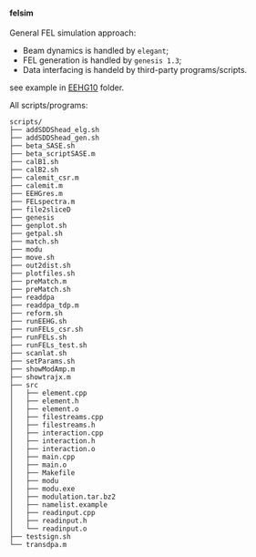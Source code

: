 #### felsim

General FEL simulation approach:
* Beam dynamics is handled by `elegant`;
* FEL generation is handled by `genesis 1.3`;
* Data interfacing is handeld by third-party programs/scripts.

see example in [EEHG10](EEHG10) folder.

All scripts/programs:
```shell
scripts/
├── addSDDShead_elg.sh
├── addSDDShead_gen.sh
├── beta_SASE.sh
├── beta_scriptSASE.m
├── calB1.sh
├── calB2.sh
├── calemit_csr.m
├── calemit.m
├── EEHGres.m
├── FELspectra.m
├── file2sliceD
├── genesis
├── genplot.sh
├── getpal.sh
├── match.sh
├── modu
├── move.sh
├── out2dist.sh
├── plotfiles.sh
├── preMatch.m
├── preMatch.sh
├── readdpa
├── readdpa_tdp.m
├── reform.sh
├── runEEHG.sh
├── runFELs_csr.sh
├── runFELs.sh
├── runFELs_test.sh
├── scanlat.sh
├── setParams.sh
├── showModAmp.m
├── showtrajx.m
├── src
│   ├── element.cpp
│   ├── element.h
│   ├── element.o
│   ├── filestreams.cpp
│   ├── filestreams.h
│   ├── interaction.cpp
│   ├── interaction.h
│   ├── interaction.o
│   ├── main.cpp
│   ├── main.o
│   ├── Makefile
│   ├── modu
│   ├── modu.exe
│   ├── modulation.tar.bz2
│   ├── namelist.example
│   ├── readinput.cpp
│   ├── readinput.h
│   └── readinput.o
├── testsign.sh
└── transdpa.m
```
